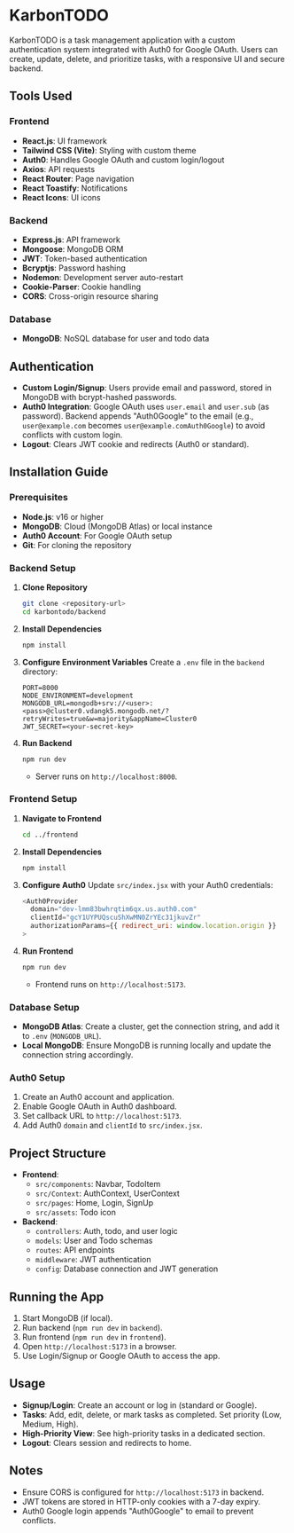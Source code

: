 # KarbonTODO

KarbonTODO is a task management application with a custom authentication system integrated with Auth0 for Google OAuth. Users can create, update, delete, and prioritize tasks, with a responsive UI and secure backend.

## Tools Used

### Frontend
- **React.js**: UI framework
- **Tailwind CSS (Vite)**: Styling with custom theme
- **Auth0**: Handles Google OAuth and custom login/logout
- **Axios**: API requests
- **React Router**: Page navigation
- **React Toastify**: Notifications
- **React Icons**: UI icons

### Backend
- **Express.js**: API framework
- **Mongoose**: MongoDB ORM
- **JWT**: Token-based authentication
- **Bcryptjs**: Password hashing
- **Nodemon**: Development server auto-restart
- **Cookie-Parser**: Cookie handling
- **CORS**: Cross-origin resource sharing

### Database
- **MongoDB**: NoSQL database for user and todo data

## Authentication
- **Custom Login/Signup**: Users provide email and password, stored in MongoDB with bcrypt-hashed passwords.
- **Auth0 Integration**: Google OAuth uses `user.email` and `user.sub` (as password). Backend appends "Auth0Google" to the email (e.g., `user@example.com` becomes `user@example.comAuth0Google`) to avoid conflicts with custom login.
- **Logout**: Clears JWT cookie and redirects (Auth0 or standard).

## Installation Guide

### Prerequisites
- **Node.js**: v16 or higher
- **MongoDB**: Cloud (MongoDB Atlas) or local instance
- **Auth0 Account**: For Google OAuth setup
- **Git**: For cloning the repository

### Backend Setup
1. **Clone Repository**
   ```bash
   git clone <repository-url>
   cd karbontodo/backend
   ```

2. **Install Dependencies**
   ```bash
   npm install
   ```

3. **Configure Environment Variables**
   Create a `.env` file in the `backend` directory:
   ```env
   PORT=8000
   NODE_ENVIRONMENT=development
   MONGODB_URL=mongodb+srv://<user>:<pass>@cluster0.vdangk5.mongodb.net/?retryWrites=true&w=majority&appName=Cluster0
   JWT_SECRET=<your-secret-key>
   ```

4. **Run Backend**
   ```bash
   npm run dev
   ```
   - Server runs on `http://localhost:8000`.

### Frontend Setup
1. **Navigate to Frontend**
   ```bash
   cd ../frontend
   ```

2. **Install Dependencies**
   ```bash
   npm install
   ```

3. **Configure Auth0**
   Update `src/index.jsx` with your Auth0 credentials:
   ```javascript
   <Auth0Provider
     domain="dev-lmm83bwhrqtim6qx.us.auth0.com"
     clientId="gcY1UYPUQscuShXwMN0ZrYEc31jkuvZr"
     authorizationParams={{ redirect_uri: window.location.origin }}
   >
   ```

4. **Run Frontend**
   ```bash
   npm run dev
   ```
   - Frontend runs on `http://localhost:5173`.

### Database Setup
- **MongoDB Atlas**: Create a cluster, get the connection string, and add it to `.env` (`MONGODB_URL`).
- **Local MongoDB**: Ensure MongoDB is running locally and update the connection string accordingly.

### Auth0 Setup
1. Create an Auth0 account and application.
2. Enable Google OAuth in Auth0 dashboard.
3. Set callback URL to `http://localhost:5173`.
4. Add Auth0 `domain` and `clientId` to `src/index.jsx`.

## Project Structure
- **Frontend**:
  - `src/components`: Navbar, TodoItem
  - `src/Context`: AuthContext, UserContext
  - `src/pages`: Home, Login, SignUp
  - `src/assets`: Todo icon
- **Backend**:
  - `controllers`: Auth, todo, and user logic
  - `models`: User and Todo schemas
  - `routes`: API endpoints
  - `middleware`: JWT authentication
  - `config`: Database connection and JWT generation

## Running the App
1. Start MongoDB (if local).
2. Run backend (`npm run dev` in `backend`).
3. Run frontend (`npm run dev` in `frontend`).
4. Open `http://localhost:5173` in a browser.
5. Use Login/Signup or Google OAuth to access the app.

## Usage
- **Signup/Login**: Create an account or log in (standard or Google).
- **Tasks**: Add, edit, delete, or mark tasks as completed. Set priority (Low, Medium, High).
- **High-Priority View**: See high-priority tasks in a dedicated section.
- **Logout**: Clears session and redirects to home.

## Notes
- Ensure CORS is configured for `http://localhost:5173` in backend.
- JWT tokens are stored in HTTP-only cookies with a 7-day expiry.
- Auth0 Google login appends "Auth0Google" to email to prevent conflicts.